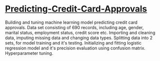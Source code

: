 # [Predicting-Credit-Card-Approvals](https://github.com/Cinda85/Predicting-Credit-Card-Approvals)
Building and tuning machine learning model predicting credit card approvals.
Data set consisting of 690 records, including age, gender, marital status, employment status, credit score etc.
Importing and cleaning data, imputing missing data and changing data types.
Splitting data into 2 sets, for model training and it's testing.
Initializing and fitting logistic regression model and it's precision evaluation using confusion matrix.
Hyperparameter tuning.
[](https://github.com/Cinda85/Predicting-Credit-Card-Approvals/blob/main/Images/credit_card.jpg)
